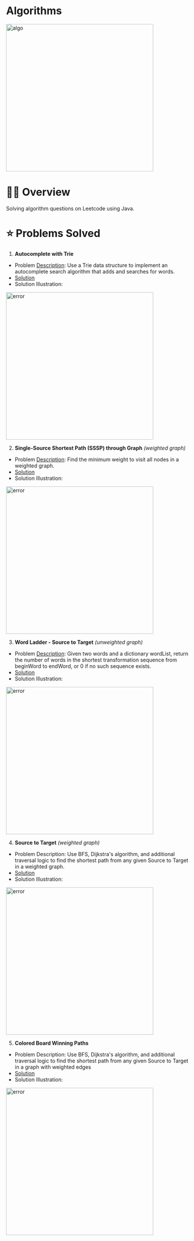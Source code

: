 # Algorithms
<img width="400" alt="algo" src="https://user-images.githubusercontent.com/31792170/173278909-7113b67f-c85d-4f84-9baa-8a933def6c2b.png">

# 👨‍🏫 Overview
Solving algorithm questions on Leetcode using Java.

# ⭐ Problems Solved
1. **Autocomplete with Trie**
  * Problem [Description](https://leetcode.com/problems/implement-trie-prefix-tree/): Use a Trie data structure to implement an autocomplete search algorithm that adds and searches for words.
  * [Solution](https://github.com/aaroncorona/Algorithms/blob/main/Autocomplete.Java)
  * Solution Illustration:
<img width="400" alt="error" src="https://user-images.githubusercontent.com/31792170/173280100-18d4741a-1a24-4514-81ab-45734d85a254.png">

<br>

2. **Single-Source Shortest Path (SSSP) through Graph** _(weighted graph)_
  * Problem [Description](https://leetcode.com/problems/network-delay-time/): Find the minimum weight to visit all nodes in a weighted graph.
  * [Solution](https://github.com/aaroncorona/Algorithms/blob/main/ShortestPathThroughGraph.java)
  * Solution Illustration:
<img width="400" alt="error" src="https://user-images.githubusercontent.com/31792170/173283660-4fef45a3-ab27-406f-9bea-e0393f6dbeae.png">

<br>

3. **Word Ladder - Source to Target** _(unweighted graph)_
  * Problem [Description](https://leetcode.com/problems/word-ladder/): Given two words and a dictionary wordList, return the number of words in the shortest transformation sequence from beginWord to endWord, or 0 if no such sequence exists.
  * [Solution](https://github.com/aaroncorona/Algorithms/blob/main/WordLadder.java)
  * Solution Illustration:
<img width="400" alt="error" src="https://user-images.githubusercontent.com/31792170/173282446-a0ba2871-caea-4847-a6da-62ba590add0c.png">


<br>

4. **Source to Target** _(weighted graph)_
  * Problem Description: Use BFS, Dijkstra's algorithm, and additional traversal logic to find the shortest path from any given Source to Target in a weighted graph.
  * [Solution](https://github.com/aaroncorona/Algorithms/blob/main/SourceToTarget.java)
  * Solution Illustration:
<img width="400" alt="error" src="https://user-images.githubusercontent.com/31792170/173281565-8a13df82-d2cc-4064-b8bf-fdf078dd6ab3.png">

<br>

5. **Colored Board Winning Paths** 
  * Problem Description: Use BFS, Dijkstra's algorithm, and additional traversal logic to find the shortest path from any given Source to Target in a graph with weighted edges
  * [Solution](https://github.com/aaroncorona/Algorithms/blob/main/SourceToTarget.java)
  * Solution Illustration:
<img width="400" alt="error" src="https://user-images.githubusercontent.com/31792170/173281565-8a13df82-d2cc-4064-b8bf-fdf078dd6ab3.png">




